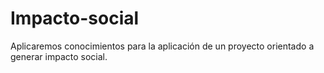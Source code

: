 # Impacto-social
Aplicaremos conocimientos para la aplicación de un proyecto orientado a generar impacto social.
